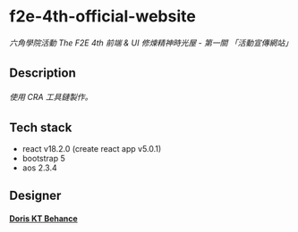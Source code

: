 # f2e-4th-official-website
###### 六角學院活動 The F2E 4th 前端 &amp; UI 修煉精神時光屋 - 第一關 「活動宣傳網站」

## Description
###### 使用 CRA 工具鏈製作。

## Tech stack
- react v18.2.0 (create react app v5.0.1)
- bootstrap 5
- aos 2.3.4

## Designer
#### [Doris KT Behance](https://www.behance.net/KT_Designer)

